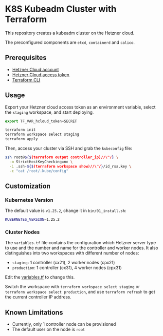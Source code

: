 # K8S Kubeadm Cluster with Terraform

This repository creates a kubeadm cluster on the Hetzner cloud.

The preconfigured components are `etcd`, `containerd` and `calico`.

## Prerequisites

- [Hetzner Cloud account](https://accounts.hetzner.com/login)
- [Hetzner Cloud access token](https://docs.hetzner.com/cloud/api/getting-started/generating-api-token/).
- [Terraform CLI](https://developer.hashicorp.com/terraform/downloads)

## Usage

Export your Hetzner cloud access token as an environment variable, select the `staging` workspace, and start deploying.

```js
export TF_VAR_hcloud_token=SECRET

terraform init
terraform workspace select staging
terraform apply
```

Then, access your cluster via SSH and grab the `kubeconfig` file:

```bash
ssh root@${$(terraform output controller_ip)//\"/} \
  -o StrictHostKeyChecking=no \
  -i .ssh-${$(terraform workspace show)//\"/}/id_rsa.key \
  -c "cat /root/.kube/config"
```

## Customization

### Kubernetes Version

The default value is `v1.25.2`, change it in `bin/01_install.sh`:

```bash
KUBERNETES_VERSION=1.25.2
```

### Cluster Nodes

The `variables.tf` file contains the configuration which Hetzner server type to use and the number and name for the controller and worker nodes. It also distinguishes into two workspaces with different number of nodes:

- `staging`: 1 controller (cx21), 2 worker nodes (cpx21)
- `production`: 1 controller (cx31), 4 worker nodes (cpx31)

Edit the [variables.tf](./variables.tf) to change this.

Switch the workspace with `terraform workspace select staging` or `terraform workspace select production`, and use `terraform refresh` to get the current controller IP address.

## Known Limitations

- Currently, only 1 controller node can be provisioned
- The default user on the node is `root`
